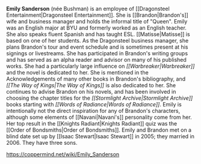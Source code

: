 **Emily Sanderson** (née Bushman) is an employee of [[Dragonsteel Entertainment\|Dragonsteel Entertainment]]. She is [[Brandon\|Brandon's]] wife and business manager and holds the informal title of "Queen".
Emily was an English major at BYU and formerly worked as an English teacher. She also speaks fluent Spanish and has taught ESL. [[Matisse\|Matisse]] is based on one of her students. As the Dragonsteel business manager, she plans Brandon's tour and event schedule and is sometimes present at his signings or livestreams.
She has participated in Brandon's writing groups and has served as an alpha reader and advisor on many of his published works. She had a particularly large influence on *[[Warbreaker\|Warbreaker]]* and the novel is dedicated to her. She is mentioned in the Acknowledgements of many other books in Brandon's bibliography, and *[[The Way of Kings\|The Way of Kings]]* is also dedicated to her. She continues to advise Brandon on his novels, and has been involved in choosing the chapter titles for the *[[Stormlight Archive\|Stormlight Archive]]* books starting with *[[Words of Radiance\|Words of Radiance]]*.
Emily is intentionally not the direct inspiration for any of Brandon's characters, although some elements of [[Navani\|Navani's]] personality come from her. Her top result in the [[Knights Radiant\|Knights Radiant]] quiz was the [[Order of Bondsmiths\|Order of Bondsmiths]].
Emily and Brandon met on a blind date set up by [[Isaac Stewart\|Isaac Stewart]] in 2005; they married in 2006. They have three sons.



https://coppermind.net/wiki/Emily_Sanderson